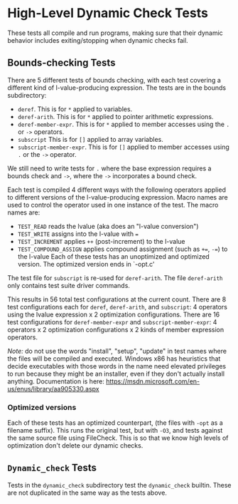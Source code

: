 # High-Level Dynamic Check Tests

These tests all compile and run programs, making sure that their 
dynamic behavior includes exiting/stopping when dynamic checks fail.

## Bounds-checking Tests

There are 5 different tests of bounds checking, with each test covering a
different kind of l-value-producing expression.  The tests are in the
bounds subdirectory:

- `deref`.  This is for `*`  applied to variables.
- `deref-arith`.  This is for `*` applied to pointer arithmetic expressions.
- `deref-member-expr`.  This is for `*` applied to member accesses using
 the `.` or `->` operators.
- `subscript`   This is for `[]` applied to array variables.
- `subscript-member-expr`.  This is for `[]` applied to member accesses using
`.` or the `->` operator.

We still need to write tests for `.` where the base expression requires a bounds
check and `->`, where the `->` incorporates a bound check.

Each test is compiled 4 different ways with the following operators applied to
different versions of the l-value-producing expression.
Macro names are used to control the operator used in one
instance of the test.  The macro names are:

- `TEST_READ` reads the lvalue (aka does an "l-value conversion")
- `TEST_WRITE` assigns into the l-value with `=`
- `TEST_INCREMENT` applies `++` (post-increment) to the l-value
- `TEST_COMPOUND_ASSIGN` applies compound assignment (such as `+=`, `-=`) to the l-value
Each of these tests has an unoptimized and optimized version.  The optimized version ends in `-opt.c'

The test file for `subscript` is re-used for `deref-arith`. The file
`deref-arith` only contains test suite driver commands.

This results in 56 total test configurations at the current count. There are 8 test 
configurations each for `deref`, `deref-arith`, and `subscript`: 4 operators
using the lvalue expression x 2 optimization configurations.  There are 16 test 
configurations  for `deref-member-expr` and `subscript-member-expr`: 4 operators
x 2 optimization configurations x 2 kinds of member expression operators.

*Note:* do not use the words "install", "setup", "update" in test names where the files
will be compiled and executed. Windows x86 has heuristics that decide executables with those
words in the name need elevated privileges to run because they might be an installer,
even if they don't actually install anything. Documentation is here:
https://msdn.microsoft.com/en-us/enus/library/aa905330.aspx

### Optimized versions

Each of these tests has an optimized counterpart, (the files with `-opt` as
a filename suffix). This runs the original test, but with `-O3`, and tests
against the same source file using FileCheck. This is so that we know high levels
of optimization don't delete our dynamic checks.

## `Dynamic_check` Tests

Tests in the `dynamic_check` subdirectory test the `dynamic_check` builtin.
These are not duplicated in the same way as the tests above.
